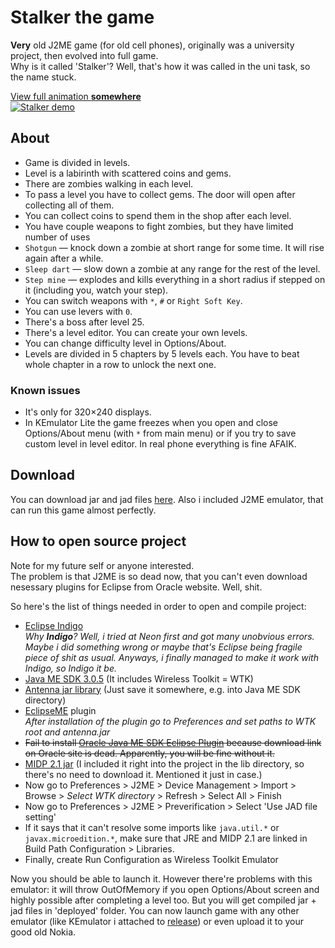 # Stalker the game
__Very__ old J2ME game (for old cell phones), originally was a university project, then evolved into full game.  
Why is it called 'Stalker'? Well, that's how it was called in the uni task, so the name stuck.

[View full animation __somewhere__](link_to_somewhere)  
[![Stalker demo](link_to_small_gif)](link_to_somewhere)

## About
* Game is divided in levels.
* Level is a labirinth with scattered coins and gems.
* There are zombies walking in each level.
* To pass a level you have to collect gems. The door will open after collecting all of them.
* You can collect coins to spend them in the shop after each level.
* You have couple weapons to fight zombies, but they have limited number of uses
 * `Shotgun` — knock down a zombie at short range for some time. It will rise again after a while.
 * `Sleep dart` — slow down a zombie at any range for the rest of the level.
 * `Step mine` — explodes and kills everything in a short radius if stepped on it (including you, watch your step).
 * You can switch weapons with `*`, `#` or `Right Soft Key`.
 * You can use levers with `0`.
* There's a boss after level 25.
* There's a level editor. You can create your own levels.
* You can change difficulty level in Options/About.
* Levels are divided in 5 chapters by 5 levels each. You have to beat whole chapter in a row to unlock the next one.

### Known issues
* It's only for 320×240 displays.
* In KEmulator Lite the game freezes when you open and close Options/About menu (with `*` from main menu) or if you try to save custom level in level editor. In real phone everything is fine AFAIK.

## Download
You can download jar and jad files [here](https://github.com/SerGreen/Stalker-J2ME/releases/latest). Also i included J2ME emulator, that can run this game almost perfectly.

## How to open source project
Note for my future self or anyone interested.  
The problem is that J2ME is so dead now, that you can't even download nesessary plugins for Eclipse from Oracle website. Well, shit.  

So here's the list of things needed in order to open and compile project:
* [Eclipse Indigo](http://www.eclipse.org/downloads/packages/release/indigo/sr2)  
  _Why **Indigo**? Well, i tried at Neon first and got many unobvious errors. Maybe i did something wrong or maybe that's Eclipse being fragile piece of shit as usual. Anyways, i finally managed to make it work with Indigo, so Indigo it be._
* [Java ME SDK 3.0.5](http://www.oracle.com/technetwork/java/embedded/javame/javame-sdk/downloads/java-me-sdk-3-0-5-download-1849683.html) (It includes Wireless Toolkit = WTK)
* [Antenna jar library](https://sourceforge.net/projects/antenna/files) (Just save it somewhere, e.g. into Java ME SDK directory)
* [EclipseME](http://eclipseme.org/docs/installEclipseME.html) plugin  
  _After installation of the plugin go to Preferences and set paths to WTK root and antenna.jar_
* ~~Fail to install [Oracle Java ME SDK Eclipse Plugin](http://docs.oracle.com/javame/config/cldc/rel/3.3/win/gs/html/getstart_win32/setup_eclipseenv.htm) because download link on Oracle site is dead. Apparently, you will be fine without it.~~
* [MIDP 2.1 jar](http://www.java2s.com/Code/Jar/m/Downloadmidp21jar.htm) (I included it right into the project in the lib directory, so there's no need to download it. Mentioned it just in case.)
* Now go to Preferences > J2ME > Device Management > Import > Browse > _Select WTK directory_ > Refresh > Select All > Finish
* Now go to Preferences > J2ME > Preverification > Select 'Use JAD file setting'
* If it says that it can't resolve some imports like `java.util.*` or `javax.microedition.*`, make sure that JRE and MIDP 2.1 are linked in Build Path Configuration > Libraries.
* Finally, create Run Configuration as Wireless Toolkit Emulator

Now you should be able to launch it. However there're problems with this emulator: it will throw OutOfMemory if you open Options/About screen and highly possible after completing a level too. But you will get compiled jar + jad files in 'deployed' folder. You can now launch game with any other emulator (like KEmulator i attached to [release](https://github.com/SerGreen/Stalker-J2ME/releases/latest)) or even upload it to your good old Nokia.
